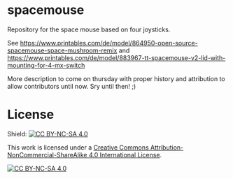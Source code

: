 # spacemouse
Repository for the space mouse based on four joysticks.

See 
https://www.printables.com/de/model/864950-open-source-spacemouse-space-mushroom-remix
and 
https://www.printables.com/de/model/883967-tt-spacemouse-v2-lid-with-mounting-for-4-mx-switch

More description to come on thursday with proper history and attribution to allow contributors until now. Sry until then! ;)

# License
Shield: [![CC BY-NC-SA 4.0][cc-by-nc-sa-shield]][cc-by-nc-sa]

This work is licensed under a
[Creative Commons Attribution-NonCommercial-ShareAlike 4.0 International License][cc-by-nc-sa].

[![CC BY-NC-SA 4.0][cc-by-nc-sa-image]][cc-by-nc-sa]

[cc-by-nc-sa]: http://creativecommons.org/licenses/by-nc-sa/4.0/
[cc-by-nc-sa-image]: https://licensebuttons.net/l/by-nc-sa/4.0/88x31.png
[cc-by-nc-sa-shield]: https://img.shields.io/badge/License-CC%20BY--NC--SA%204.0-lightgrey.svg
